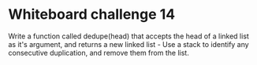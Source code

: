 # Whiteboard challenge 14

Write a function called dedupe(head) that accepts the head of a linked list as it's argument, and returns a new linked list - Use a stack to identify any consecutive duplication, and remove them from the list.
